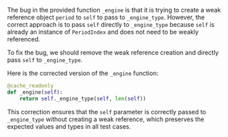 The bug in the provided function `_engine` is that it is trying to create a weak reference object `period` to `self` to pass to `_engine_type`. However, the correct approach is to pass `self` directly to `_engine_type` because `self` is already an instance of `PeriodIndex` and does not need to be weakly referenced.

To fix the bug, we should remove the weak reference creation and directly pass `self` to `_engine_type`.

Here is the corrected version of the `_engine` function:

```python
@cache_readonly
def _engine(self):
    return self._engine_type(self, len(self))
```

This correction ensures that the `self` parameter is correctly passed to `_engine_type` without creating a weak reference, which preserves the expected values and types in all test cases.